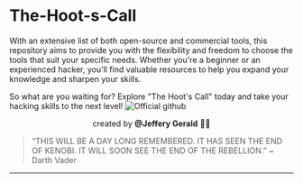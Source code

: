 # The-Hoot-s-Call

With an extensive list of both open-source and commercial tools, this repository aims to provide you with the flexibility and freedom to choose the tools that suit your specific needs. Whether you're a beginner or an experienced hacker, you'll find valuable resources to help you expand your knowledge and sharpen your skills.

So what are you waiting for? Explore "The Hoot's Call" today and take your hacking skills to the next level!
![Official github](https://user-images.githubusercontent.com/83908465/234993267-a133c789-cf06-44da-9a07-a81cf75b67de.jpg)
                                     <p style="text-align: center;">created by **@Jeffery Gerald** :man_technologist:</p> 
> “THIS WILL BE A DAY LONG REMEMBERED. IT HAS SEEN THE END OF KENOBI. IT WILL SOON SEE THE END OF THE REBELLION.” ~ Darth Vader

<hr>
                                            


